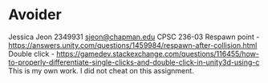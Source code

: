 # Avoider
Jessica Jeon
2349931
sjeon@chapman.edu
CPSC 236-03
Respawn point - https://answers.unity.com/questions/1459984/respawn-after-collision.html
Double click - https://gamedev.stackexchange.com/questions/116455/how-to-properly-differentiate-single-clicks-and-double-click-in-unity3d-using-c
This is my own work. I did not cheat on this assignment.
